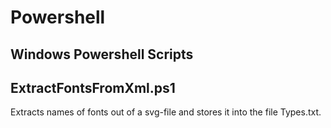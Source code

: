Powershell
==========

Windows Powershell Scripts
--------------------------

ExtractFontsFromXml.ps1
-----------------------
Extracts names of fonts out of a svg-file and stores it into the file Types.txt.
